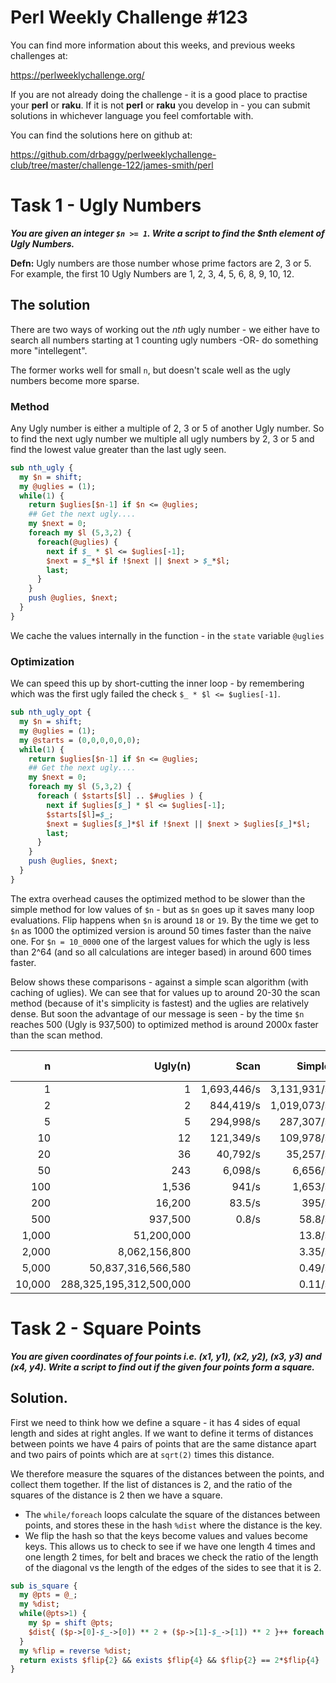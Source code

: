 # Perl Weekly Challenge #123

You can find more information about this weeks, and previous weeks challenges at:

  https://perlweeklychallenge.org/

If you are not already doing the challenge - it is a good place to practise your
**perl** or **raku**. If it is not **perl** or **raku** you develop in - you can
submit solutions in whichever language you feel comfortable with.

You can find the solutions here on github at:

https://github.com/drbaggy/perlweeklychallenge-club/tree/master/challenge-122/james-smith/perl

# Task 1 - Ugly Numbers

***You are given an integer `$n >= 1`. Write a script to find the $nth element of Ugly Numbers.***

**Defn:** Ugly numbers are those number whose prime factors are 2, 3 or 5. For example, the first 10 Ugly Numbers are 1, 2, 3, 4, 5, 6, 8, 9, 10, 12.

## The solution

There are two ways of working out the *nth* ugly number - we either have to search all numbers starting at 1 counting ugly numbers -OR- do something more "intellegent".

The former works well for small `n`, but doesn't scale well as the ugly numbers become more sparse.

### Method

Any Ugly number is either a multiple of 2, 3 or 5 of another Ugly number. So to find the next ugly number we multiple all ugly numbers by 2, 3 or 5 and find the lowest value greater than the last ugly seen.

```perl
sub nth_ugly {
  my $n = shift;
  my @uglies = (1);
  while(1) {
    return $uglies[$n-1] if $n <= @uglies;
    ## Get the next ugly....
    my $next = 0;
    foreach my $l (5,3,2) {
      foreach(@uglies) {
        next if $_ * $l <= $uglies[-1];
        $next = $_*$l if !$next || $next > $_*$l;
        last;
      }
    }
    push @uglies, $next;
  }
}

```

We cache the values internally in the function - in the `state` variable `@uglies`

### Optimization

We can speed this up by short-cutting the inner loop - by remembering which was the first ugly failed the check `$_ * $l <= $uglies[-1]`.

```perl
sub nth_ugly_opt {
  my $n = shift;
  my @uglies = (1);
  my @starts = (0,0,0,0,0,0);
  while(1) {
    return $uglies[$n-1] if $n <= @uglies;
    ## Get the next ugly....
    my $next = 0;
    foreach my $l (5,3,2) {
      foreach ( $starts[$l] .. $#uglies ) {
        next if $uglies[$_] * $l <= $uglies[-1];
        $starts[$l]=$_;
        $next = $uglies[$_]*$l if !$next || $next > $uglies[$_]*$l;
        last;
      }
    }
    push @uglies, $next;
  }
}
```

The extra overhead causes the optimized method to be slower than the simple method for low values of `$n` - but as `$n` goes up it saves many loop evaluations. Flip happens when `$n` is around `18` or `19`. By the time we get to `$n` as 1000 the optimized version is around 50 times faster than the naive one. For `$n = 10_0000` one of the largest values for which the ugly is less than 2^64 (and so all calculations are integer based) in around 600 times faster.

Below shows these comparisons - against a simple scan algorithm (with caching of uglies). We can see that for values up to around 20-30 the scan method (because of it's simplicity is fastest) and the uglies are relatively dense. But soon the advantage of our message is seen - by the time `$n` reaches 500 (Ugly is 937,500) to optimized
method is around 2000x faster than the scan method.

|   n    | Ugly(n)                 | Scan        | Simple      |   Optimized | Opt v simple | Opt v scan    | Simple v scan |
| -----: | ----------------------: | ----------: | ----------: | ----------: | -----------: | ------------: | ------------: | 
|      1 |                       1 | 1,693,446/s | 3,131,931/s | 1,922,126/s |         -39% |           14% |           14% |
|      2 |                       2 |   844,419/s | 1,019,073/s |   537,358/s |         -47% |          -36% |           21% |
|      5 |                       5 |   294,998/s |   287,307/s |   167,641/s |         -42% |          -43% |           -3% |
|     10 |                      12 |   121,349/s |   109,978/s |    78,936/s |         -28% |          -35% |          -11% |
|     20 |                      36 |    40,792/s |    35,257/s |    38,068/s |           5% |           -7% |          -11% |
|     50 |                     243 |     6,098/s |     6,656/s |    15,056/s |         126% |          148% |           10% |
|    100 |                   1,536 |       941/s |     1,653/s |     7,423/s |         349% |          688% |           76% |
|    200 |                  16,200 |      83.5/s |       395/s |     3,700/s |         843% |        4,333% |          374% |
|    500 |                 937,500 |       0.8/s |      58.8/s |     1,479/s |       2,417% |      185,492% |        7,273% |
|  1,000 |              51,200,000 |             |      13.8/s |       687/s |       4,866% | - | - |
|  2,000 |           8,062,156,800 |             |      3.35/s |       352/s |      10,402% | - | - |
|  5,000 |      50,837,316,566,580 |             |      0.49/s |       138/s |      28,036% | - | - |
| 10,000 | 288,325,195,312,500,000 |             |      0.11/s |      67.6/s |      57,754% | - | - |

# Task 2 - Square Points

***You are given coordinates of four points i.e. (x1, y1), (x2, y2), (x3, y3) and (x4, y4). Write a script to find out if the given four points form a square.***

## Solution.

First we need to think how we define a square - it has 4 sides of equal length and sides at right angles. If we want to define it terms of distances between points we have 4 pairs of points that are the same distance apart and two pairs of points which are at `sqrt(2)` times this distance.

We therefore measure the squares of the distances between the points, and collect them together. If the list of distances is 2, and the ratio of the squares of the distance is 2 then we have a square.

 * The `while/foreach` loops calculate the square of the distances between points, and stores these in the hash `%dist` where the distance is the key.
 * We flip the hash so that the keys become values and values become keys. This allows us to check to see if we have one length 4 times and one length 2 times, for belt and braces we check the ratio of the length of the diagonal vs the length of the edges of the sides to see that it is 2.

```perl
sub is_square {
  my @pts = @_;
  my %dist;
  while(@pts>1) {
    my $p = shift @pts;
    $dist{ ($p->[0]-$_->[0]) ** 2 + ($p->[1]-$_->[1]) ** 2 }++ foreach @pts;
  }
  my %flip = reverse %dist;
  return exists $flip{2} && exists $flip{4} && $flip{2} == 2*$flip{4} || 0;
}
```
